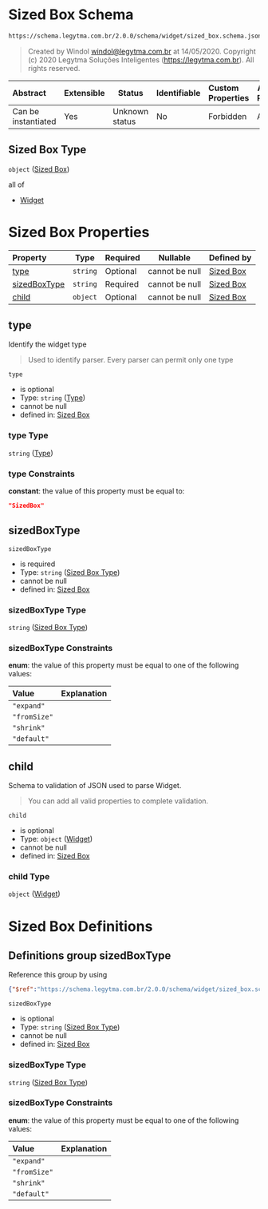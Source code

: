 # Sized Box Schema

```txt
https://schema.legytma.com.br/2.0.0/schema/widget/sized_box.schema.json
```




> Created by Windol [windol@legytma.com.br](mailto:windol@legytma.com.br) at 14/05/2020.
> Copyright (c) 2020 Legytma Soluções Inteligentes (<https://legytma.com.br>). All rights reserved.
>

| Abstract            | Extensible | Status         | Identifiable | Custom Properties | Additional Properties | Access Restrictions | Defined In                                                                             |
| :------------------ | ---------- | -------------- | ------------ | :---------------- | --------------------- | ------------------- | -------------------------------------------------------------------------------------- |
| Can be instantiated | Yes        | Unknown status | No           | Forbidden         | Allowed               | none                | [sized_box.schema.json](../schema/widget/sized_box.schema.json) |

## Sized Box Type

`object` ([Sized Box](sized_box.md))

all of

-   [Widget](input_decoration-properties-widget-5.md)

# Sized Box Properties

| Property                      | Type     | Required | Nullable       | Defined by                                                                                                                                                  |
| :---------------------------- | -------- | -------- | -------------- | :---------------------------------------------------------------------------------------------------------------------------------------------------------- |
| [type](#type)                 | `string` | Optional | cannot be null | [Sized Box](widget-definitions-type.md)                     |
| [sizedBoxType](#sizedBoxType) | `string` | Required | cannot be null | [Sized Box](sized_box-properties-sized-box-type.md) |
| [child](#child)               | `object` | Optional | cannot be null | [Sized Box](input_decoration-properties-widget-5.md)                 |

## type

Identify the widget type


> Used to identify parser. Every parser can permit only one type
>

`type`

-   is optional
-   Type: `string` ([Type](widget-definitions-type.md))
-   cannot be null
-   defined in: [Sized Box](widget-definitions-type.md)

### type Type

`string` ([Type](widget-definitions-type.md))

### type Constraints

**constant**: the value of this property must be equal to:

```json
"SizedBox"
```

## sizedBoxType




`sizedBoxType`

-   is required
-   Type: `string` ([Sized Box Type](sized_box-properties-sized-box-type.md))
-   cannot be null
-   defined in: [Sized Box](sized_box-properties-sized-box-type.md)

### sizedBoxType Type

`string` ([Sized Box Type](sized_box-properties-sized-box-type.md))

### sizedBoxType Constraints

**enum**: the value of this property must be equal to one of the following values:

| Value        | Explanation |
| :----------- | ----------- |
| `"expand"`   |             |
| `"fromSize"` |             |
| `"shrink"`   |             |
| `"default"`  |             |

## child

Schema to validation of JSON used to parse Widget.


> You can add all valid properties to complete validation.
>

`child`

-   is optional
-   Type: `object` ([Widget](input_decoration-properties-widget-5.md))
-   cannot be null
-   defined in: [Sized Box](input_decoration-properties-widget-5.md)

### child Type

`object` ([Widget](input_decoration-properties-widget-5.md))

# Sized Box Definitions

## Definitions group sizedBoxType

Reference this group by using

```json
{"$ref":"https://schema.legytma.com.br/2.0.0/schema/widget/sized_box.schema.json#/definitions/sizedBoxType"}
```




`sizedBoxType`

-   is optional
-   Type: `string` ([Sized Box Type](sized_box-definitions-sized-box-type.md))
-   cannot be null
-   defined in: [Sized Box](sized_box-definitions-sized-box-type.md)

### sizedBoxType Type

`string` ([Sized Box Type](sized_box-definitions-sized-box-type.md))

### sizedBoxType Constraints

**enum**: the value of this property must be equal to one of the following values:

| Value        | Explanation |
| :----------- | ----------- |
| `"expand"`   |             |
| `"fromSize"` |             |
| `"shrink"`   |             |
| `"default"`  |             |
